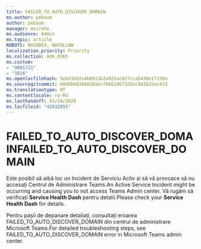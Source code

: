 ```yaml
---
title: FAILED_TO_AUTO_DISCOVER_DOMAIN
ms.author: pebaum
author: pebaum
manager: mnirkhe
ms.audience: Admin
ms.topic: article
ROBOTS: NOINDEX, NOFOLLOW
localization_priority: Priority
ms.collection: Adm_O365
ms.custom:
- "9001721"
- "3816"
ms.openlocfilehash: 5ebd3b02c4b8911b2a925ac827cca5436e1f156e
ms.sourcegitcommit: b0d5b68366028abcf08610672d5bc9d3b25ac433
ms.translationtype: HT
ms.contentlocale: ro-RO
ms.lasthandoff: 03/24/2020
ms.locfileid: "42932055"
---
```

# <a name="failed_to_auto_discover_domain"></a><span data-ttu-id="be89f-102">FAILED_TO_AUTO_DISCOVER_DOMAIN</span><span class="sxs-lookup"><span data-stu-id="be89f-102">FAILED_TO_AUTO_DISCOVER_DOMAIN</span></span>

<span data-ttu-id="be89f-103">Este posibil să aibă loc un Incident de Serviciu Activ și să vă provoace să nu accesați Centrul de Administrare Teams.</span><span class="sxs-lookup"><span data-stu-id="be89f-103">An Active Service Incident might be occurring and causing you to not access Teams Admin center.</span></span> <span data-ttu-id="be89f-104">Vă rugăm să verificați **Service Health Dash** pentru detalii.</span><span class="sxs-lookup"><span data-stu-id="be89f-104">Please check your **Service Health Dash** for details.</span></span>

<span data-ttu-id="be89f-105">Pentru pașii de depanare detaliați, consultați eroarea FAILED_TO_AUTO_DISCOVER_DOMAIN din centrul de administrare Microsoft Teams.</span><span class="sxs-lookup"><span data-stu-id="be89f-105">For detailed troubleshooting steps, see FAILED_TO_AUTO_DISCOVER_DOMAIN error in Microsoft Teams admin center.</span></span>
